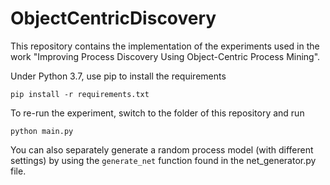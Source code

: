 # ObjectCentricDiscovery

This repository contains the implementation of the experiments used in the work "Improving Process Discovery Using Object-Centric Process Mining". 

Under Python 3.7, use pip to install the requirements
```
pip install -r requirements.txt
```

To re-run the experiment, switch to the folder of this repository and run
```
python main.py
```

You can also separately generate a random process model (with different settings) by using the ```generate_net``` function found in the net_generator.py file.
